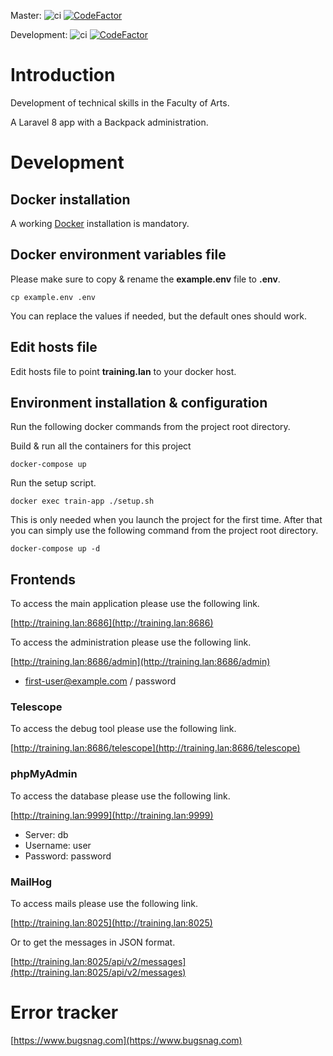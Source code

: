 Master:
![ci](https://github.com/unil-lettres/training/workflows/ci/badge.svg?branch=master)
[![CodeFactor](https://www.codefactor.io/repository/github/unil-lettres/training/badge/master)](https://www.codefactor.io/repository/github/unil-lettres/training/overview/master)

Development:
![ci](https://github.com/unil-lettres/training/workflows/ci/badge.svg?branch=development)
[![CodeFactor](https://www.codefactor.io/repository/github/unil-lettres/training/badge/development)](https://www.codefactor.io/repository/github/unil-lettres/training/overview/development)

# Introduction

Development of technical skills in the Faculty of Arts.

A Laravel 8 app with a Backpack administration.

# Development

## Docker installation

A working [Docker](https://docs.docker.com/engine/installation/) installation is mandatory.

## Docker environment variables file

Please make sure to copy & rename the **example.env** file to **.env**.

``cp example.env .env``

You can replace the values if needed, but the default ones should work.

## Edit hosts file

Edit hosts file to point **training.lan** to your docker host.

## Environment installation & configuration

Run the following docker commands from the project root directory.

Build & run all the containers for this project

``docker-compose up``

Run the setup script.

``docker exec train-app ./setup.sh``

This is only needed when you launch the project for the first time. After that you can simply use the following command from the project root directory.

``docker-compose up -d``

## Frontends

To access the main application please use the following link.

[http://training.lan:8686](http://training.lan:8686)

To access the administration please use the following link.

[http://training.lan:8686/admin](http://training.lan:8686/admin)

+ first-user@example.com / password

### Telescope

To access the debug tool please use the following link.

[http://training.lan:8686/telescope](http://training.lan:8686/telescope)

### phpMyAdmin

To access the database please use the following link.

[http://training.lan:9999](http://training.lan:9999)

+ Server: db
+ Username: user
+ Password: password

### MailHog

To access mails please use the following link.

[http://training.lan:8025](http://training.lan:8025)

Or to get the messages in JSON format.

[http://training.lan:8025/api/v2/messages](http://training.lan:8025/api/v2/messages)

# Error tracker

[https://www.bugsnag.com](https://www.bugsnag.com)